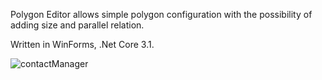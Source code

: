 Polygon Editor allows simple polygon configuration with the possibility of adding size and parallel relation.

Written in WinForms, .Net Core 3.1.

![contactManager](https://user-images.githubusercontent.com/72929760/200711005-28dfc5ce-b076-4f70-9baa-5a9434c8b650.png)

